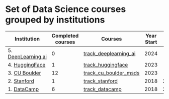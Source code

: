 # Set of Data Science courses grouped by institutions


| Institution | Completed courses | Courses | Year Start | Year End |
| --- | --- | --- | --- | --- |
| 5. [DeepLearning.ai](https://www.deeplearning.ai/courses/) | 0 | [track_deeplearning_ai](https://github.com/jaymanvirk/track_deeplearning_ai) | 2024 |  |
| 4. [HuggingFace](https://huggingface.co/learn) | 1 | [track_huggingface](https://github.com/jaymanvirk/track_huggingface) | 2023 |  |
| 3. [CU Boulder](https://www.coursera.org/degrees/master-of-science-data-science-boulder) | 12 | [track_cu_boulder_msds](https://github.com/jaymanvirk/track_cu_boulder_msds) | 2023 |  |
| 2. [Stanford](https://www.coursera.org) | 1 | [track_stanford](https://github.com/jaymanvirk/track_stanford) | 2018 | 2018 |
| 1. [DataCamp](https://www.datacamp.com) | 6 | [track_datacamp](https://github.com/jaymanvirk/track_datacamp) | 2018 | 2018 |


